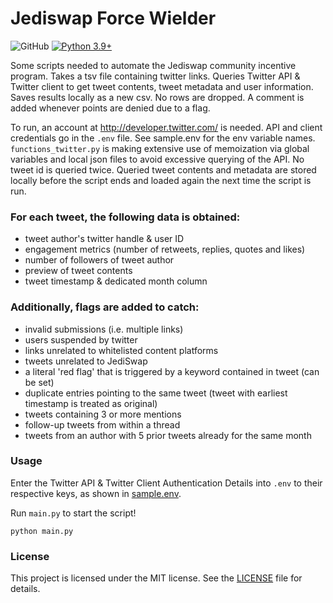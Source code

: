 # Jediswap Force Wielder

![GitHub](https://img.shields.io/github/license/jediswaplabs/jediswap-force-wielder)
[![Python 3.9+](https://img.shields.io/badge/python-3.9+-blue.svg)](https://www.python.org/downloads/release/python-390/)

Some scripts needed to automate the Jediswap community incentive program.
Takes a tsv file containing twitter links. Queries Twitter API & Twitter
client to get tweet contents, tweet metadata and user information. Saves
results locally as a new csv. No rows are dropped. A comment is added
whenever points are denied due to a flag.

To run, an account at http://developer.twitter.com/ is needed. API and client
credentials go in the `.env` file. See sample.env for the env variable names.
`functions_twitter.py` is making extensive use of memoization via global variables
and local json files to avoid excessive querying of the API. No tweet id is
queried twice. Queried tweet contents and metadata are stored locally before the
script ends and loaded again the next time the script is run.

### For each tweet, the following data is obtained:
- tweet author's twitter handle & user ID
- engagement metrics (number of retweets, replies, quotes and likes)
- number of followers of tweet author
- preview of tweet contents
- tweet timestamp & dedicated month column

### Additionally, flags are added to catch:
- invalid submissions (i.e. multiple links)
- users suspended by twitter
- links unrelated to whitelisted content platforms
- tweets unrelated to JediSwap
- a literal 'red flag' that is triggered by a keyword contained in tweet (can be set)
- duplicate entries pointing to the same tweet (tweet with earliest timestamp is treated as original)
- tweets containing 3 or more mentions
- follow-up tweets from within a thread
- tweets from an author with 5 prior tweets already for the same month

### Usage

Enter the Twitter API & Twitter Client Authentication Details into `.env` to their respective keys, as shown in [sample.env](https://github.com/jediswaplabs/jediswap-force-wielder/blob/main/sample.env).

Run `main.py` to start the script!
```
python main.py
```

### License

This project is licensed under the MIT license. See the [LICENSE](https://github.com/jediswaplabs/jediswap-force-wielder/blob/main/LICENSE) file for details.
